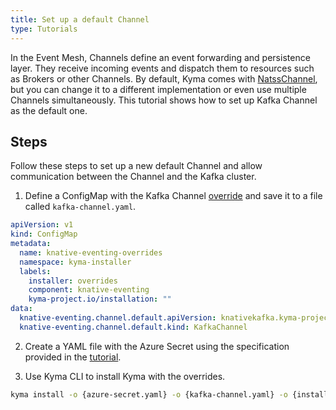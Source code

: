 ```yaml
---
title: Set up a default Channel
type: Tutorials
---
```


In the Event Mesh, Channels define an event forwarding and persistence layer. They receive incoming events and dispatch them to resources such as Brokers or other Channels. By default, Kyma comes with [NatssChannel](https://github.com/knative/eventing-contrib/tree/master/natss/config), but you can change it to a different implementation or even use multiple Channels simultaneously. This tutorial shows how to set up Kafka Channel as the default one.


## Steps
Follow these steps to set up a new default Channel and allow communication between the Channel and the Kafka cluster.

1. Define a ConfigMap with the Kafka Channel [override](/root/kyma/#configuration-helm-overrides-for-kyma-installation) and save it to a file called `kafka-channel.yaml`.

```yaml
apiVersion: v1
kind: ConfigMap
metadata:
  name: knative-eventing-overrides
  namespace: kyma-installer
  labels:
    installer: overrides
    component: knative-eventing
    kyma-project.io/installation: ""
data:
  knative-eventing.channel.default.apiVersion: knativekafka.kyma-project.io/v1alpha1
  knative-eventing.channel.default.kind: KafkaChannel
```
2. Create a YAML file with the Azure Secret using the specification provided in the [tutorial](#tutorials-configure-the-kafka-channel).

3. Use Kyma CLI to install Kyma with the overrides.

  ```bash
  kyma install -o {azure-secret.yaml} -o {kafka-channel.yaml} -o {installer-cr-azure-eventhubs.yaml.tpl}
  ```
